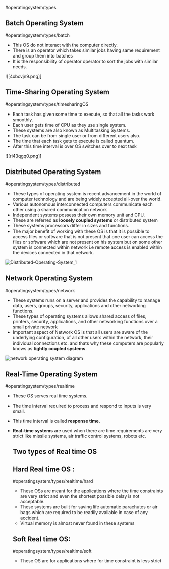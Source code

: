 #operatingsystem/types

## Batch Operating System
#operatingsystem/types/batch
- This OS do not interact with the computer directly.
- There is an operator which takes similar jobs having same requirement and group them into batches
- It is the responsibility of operator operator to sort the jobs with similar needs.



![[4xbcvjn9.png]]


## Time-Sharing Operating System
#operatingsystem/types/timesharingOS
- Each task has given some time to execute, so that all the tasks work smoothly. 
- Each user gets time of CPU as they use single system.
- These systems are also known as Multitasking Systems.
- The task can be from single user or from different users also.
- The time that each task gets to execute is called quantum.
- After this time interval is over OS switches over to next task


![[ri43qgq0.png]]


## Distributed Operating System
#operatingsystem/types/distributed
- These types of operating system is recent advancement in the world of computer technology and are being widely accepted all-over the world.
- Various autonomous interconnected computers communicate each other using a shared communication network
- Independent systems possess their own memory unit and CPU.
- These are referred as **loosely coupled systems** or distributed system
- These systems processors differ in sizes and functions.
- The major benefit of working with these OS is that it is possible to access files or software that is not present that one user can access the files or software which are not present on his system but on some other system is connected within network i.e remote access is enabled within the devices connected in that network.


![Distributed-Operating-System_1](https://media.geeksforgeeks.org/wp-content/uploads/20240429162227/Distributed-Operating-System_1.webp)



## Network Operating System
#operatingsystem/types/network
- These systems runs on a server and provides the capability to manage data, users, groups, security, applications and other networking functions.
- These types of operating systems allows shared access of files, printers, security, applications, and other networking functions over a small private network
- Important aspect of Network OS is that all users are aware of the underlying configuration, of all other users within the network, their individual connections etc. and thats why these computers are popularly knows as **tightly coupled systems**.

![network operating system diagram](https://files.codingninjas.in/article_images/custom-upload-1682583058.webp)


## Real-Time Operating System
#operatingsystem/types/realtime
- These OS serves real time systems.
- The time interval required to process and respond to inputs is very small. 
- This time interval is called **response time.**
- **Real-time systems** are used when there are time requirements are very strict like missile systems, air traffic control systems, robots etc.


   ## Two types of Real time OS
    ## Hard Real time OS : 
     #operatingsystem/types/realtime/hard
     - These OSs are meant for the applications where the time constraints  are very strict and even the shortest possible delay is not acceptable.
     - These systems are built for saving life automatic parachutes or air bags which are required to be readily available in case of any accident.
     - Virtual memory is almost never found in these systems


    ## Soft Real time OS: 
     #operatingsystem/types/realtime/soft
     - These OS are for applications where for time constraint is less strict
     
